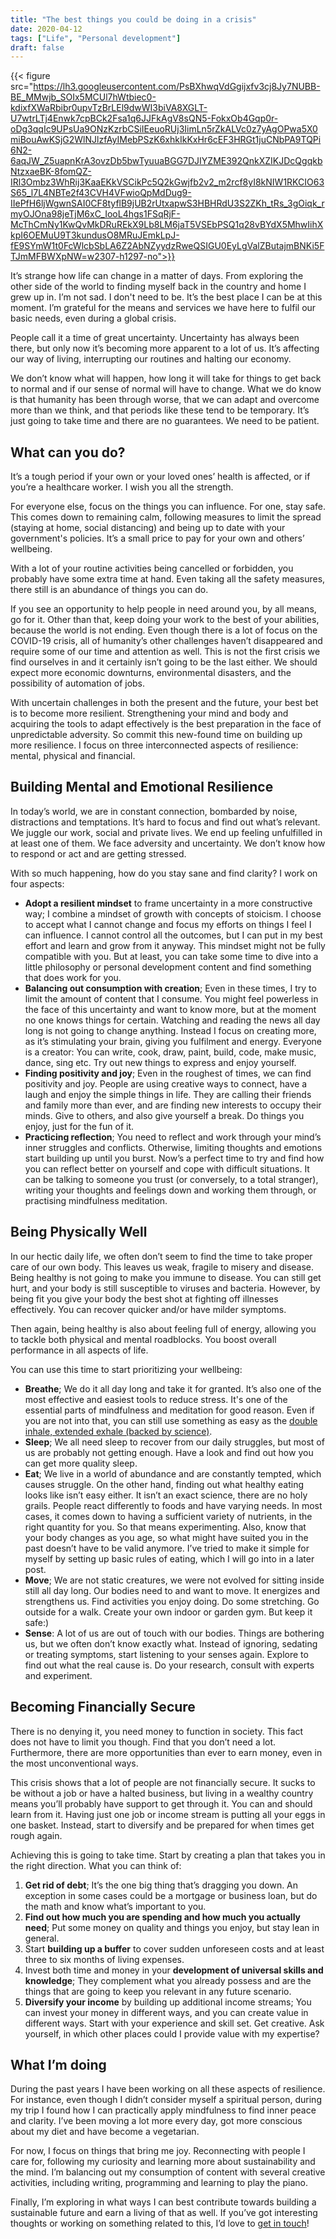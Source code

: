 ```yaml
---
title: "The best things you could be doing in a crisis"
date: 2020-04-12
tags: ["Life", "Personal development"]
draft: false
---
```


{{< figure src="https://lh3.googleusercontent.com/PsBXhwqVdGgijxfv3cj8Jy7NUBB-BE_MMwjb_SOIx5MCUl7hWtbiec0-kdixfXWaRbibr0upvTzBrLEl9dwWI3biVA8XGLT-U7wtrLTj4Enwk7cpBCk2Fsa1q6JJFkAgV8sQN5-FokxOb4Gqp0r-oDg3qqIc9UPsUa9ONzKzrbCSiIEeuoRUj3IimLn5rZkALVc0z7yAgOPwa5X0miBouAwKSjG2WlNJlzfAyIMebPSzK6xhkIkKxHr6cEF3HRGt1juCNbPA9TQPi6N2-6aqJW_Z5uapnKrA3ovzDb5bwTyuuaBGG7DJIYZME392QnkXZIKJDcQgqkbNtzxaeBK-8fomQZ-IRl3Ombz3WhRij3KaaEKkVSCikPc5Q2kGwjfb2v2_m2rcf8yI8kNIW1RKCIO63S65_l7L4NBTe2f43CVH4VFwioQpMdDug9-IIePfH6ljWgwnSAI0CF8tyflB9jUB2rUtxapwS3HBHRdU3S2ZKh_tRs_3gOiqk_rmyOJOna98jeTjM6xC_IooL4hgs1FSqRjF-McThCmNy1KwQvMkDRuREkX9Lb8LM6jaT5VSEbPSQ1q28vBYdX5MhwIihXkpI6OEMuU9T3kundusO8MRuJEmkLpJ-fE9SYmW1t0FcWlcbSbLA6Z2AbNZyydzRweQSIGU0EyLgValZButajmBNKi5FTJmMFBWXpNW=w2307-h1297-no">}}


It’s strange how life can change in a matter of days. From exploring the other side of the world to finding myself back in the country and home I grew up in. I’m not sad. I don't need to be. It’s the best place I can be at this moment. I’m grateful for the means and services we have here to fulfil our basic needs, even during a global crisis. 

People call it a time of great uncertainty. Uncertainty has always been there, but only now it’s becoming more apparent to a lot of us. It’s affecting our way of living, interrupting our routines and halting our economy. 

We don’t know what will happen, how long it will take for things to get back to normal and if our sense of normal will have to change. What we do know is that humanity has been through worse, that we can adapt and overcome more than we think, and that periods like these tend to be temporary. It’s just going to take time and there are no guarantees. We need to be patient.    

## What can you do?
It’s a tough period if your own or your loved ones’ health is affected, or if you’re a healthcare worker. I wish you all the strength. 

For everyone else, focus on the things you can influence. For one, stay safe. This comes down to remaining calm, following measures to limit the spread (staying at home, social distancing) and being up to date with your government's policies. It’s a small price to pay for your own and others’ wellbeing. 

With a lot of your routine activities being cancelled or forbidden, you probably have some extra time at hand. Even taking all the safety measures, there still is an abundance of things you can do. 

If you see an opportunity to help people in need around you, by all means, go for it. 
Other than that, keep doing your work to the best of your abilities, because the world is not ending. Even though there is a lot of focus on the COVID-19 crisis, all of humanity’s other challenges haven’t disappeared and require some of our time and attention as well. This is not the first crisis we find ourselves in and it certainly isn’t going to be the last either. We should expect more economic downturns, environmental disasters, and the possibility of automation of jobs.

With uncertain challenges in both the present and the future, your best bet is to become more resilient. Strengthening your mind and body and acquiring the tools to adapt effectively is the best preparation in the face of unpredictable adversity. 
So commit this new-found time on building up more resilience. I focus on three interconnected aspects of resilience: mental, physical and financial.

## Building Mental and Emotional Resilience
In today’s world, we are in constant connection, bombarded by noise, distractions and temptations. It’s hard to focus and find out what’s relevant. We juggle our work, social and private lives. We end up feeling unfulfilled in at least one of them. We face adversity and uncertainty. We don’t know how to respond or act and are getting stressed. 

With so much happening, how do you stay sane and find clarity? I work on four aspects:

* __Adopt a resilient mindset__ to frame uncertainty in a more constructive way; I combine a mindset of growth with concepts of stoicism. 
I choose to accept what I cannot change and focus my efforts on things I feel I can influence. 
I cannot control all the outcomes, but I can put in my best effort and learn and grow from it anyway. 
This mindset might not be fully compatible with you. But at least, you can take some time to dive into a little philosophy or personal development content and find something that does work for you. 
* __Balancing out consumption with creation__; Even in these times, I try to limit the amount of content that I consume. 
You might feel powerless in the face of this uncertainty and want to know more, but at the moment no one knows things for certain. 
Watching and reading the news all day long is not going to change anything. 
Instead I focus on creating more, as it’s stimulating your brain, giving you fulfilment and energy. Everyone is a creator: You can write, cook, draw, paint, build, code, make music, dance, sing etc. Try out new things to express and enjoy yourself.  
* __Finding positivity and joy__; Even in the roughest of times, we can find positivity and joy. People are using creative ways to connect, have a laugh and enjoy the simple things in life. They are calling their friends and family more than ever, and are finding new interests to occupy their minds. Give to others, and also give yourself a break. Do things you enjoy, just for the fun of it. 
* __Practicing reflection__; You need to reflect and work through your mind’s inner struggles and conflicts. Otherwise, limiting thoughts and emotions start building up until you burst. Now’s a perfect time to try and find how you can reflect better on yourself and cope with difficult situations. 
It can be talking to someone you trust (or conversely, to a total stranger), writing your thoughts and feelings down and working them through, or practising mindfulness meditation. 

## Being Physically Well
In our hectic daily life, we often don’t seem to find the time to take proper care of our own body. This leaves us weak, fragile to misery and disease. Being healthy is not going to make you immune to disease. You can still get hurt, and your body is still susceptible to viruses and bacteria. However, by being fit you give your body the best shot at fighting off illnesses effectively. You can recover quicker and/or have milder symptoms. 

Then again, being healthy is also about feeling full of energy, allowing you to tackle both physical and mental roadblocks. You boost overall performance in all aspects of life.

You can use this time to start prioritizing your wellbeing:

* __Breathe__; We do it all day long and take it for granted. It’s also one of the most effective and easiest tools to reduce stress. It's one of the essential parts of mindfulness and meditation for good reason. Even if you are not into that, you can still use something as easy as the [double inhale, extended exhale (backed by science)](https://www.instagram.com/p/B-iajrGH-EO/).
* __Sleep__; We all need sleep to recover from our daily struggles, but most of us are probably not getting enough. Have a look and find out how you can get more quality sleep.  
* __Eat__; We live in a world of abundance and are constantly tempted, which causes struggle. On the other hand, finding out what healthy eating looks like isn’t easy either.
 It isn’t an exact science, there are no holy grails. People react differently to foods and have varying needs. In most cases, it comes down to having a sufficient variety of nutrients, in the right quantity for you. So that means experimenting. Also, know that your body changes as you age, so what might have suited you in the past doesn’t have to be valid anymore. I’ve tried to make it simple for myself by setting up basic rules of eating, which I will go into in a later post. 
* __Move__; We are not static creatures, we were not evolved for sitting inside still all day long. Our bodies need to and want to move. It energizes and strengthens us. Find activities you enjoy doing. Do some stretching. Go outside for a walk. Create your own indoor or garden gym. But keep it safe:) 
* __Sense__: A lot of us are out of touch with our bodies. Things are bothering us, but we often don’t know exactly what. Instead of ignoring, sedating or treating symptoms, start listening to your senses again. Explore to find out what the real cause is. Do your research, consult with experts and experiment. 

## Becoming Financially Secure
There is no denying it, you need money to function in society. This fact does not have to limit you though. Find that you don’t need a lot. Furthermore, there are more opportunities than ever to earn money, even in the most unconventional ways.  

This crisis shows that a lot of people are not financially secure. It sucks to be without a job or have a halted business, but living in a wealthy country means you’ll probably have support to get through it. You can and should learn from it. Having just one job or income stream is putting all your eggs in one basket. 
Instead, start to diversify and be prepared for when times get rough again.  

Achieving this is going to take time. Start by creating a plan that takes you in the right direction. What you can think of: 

1. __Get rid of debt__; It’s the one big thing that’s dragging you down. An exception in some cases could be a mortgage or business loan, but do the math and know what’s important to you.   
2. __Find out how much you are spending and how much you actually need__; Put some money on quality and things you enjoy, but stay lean in general. 
3. Start __building up a buffer__ to cover sudden unforeseen costs and at least three to six months of living expenses. 
4. Invest both time and money in your __development of universal skills and knowledge__; They complement what you already possess and are the things that are going to keep you relevant in any future scenario. 
5. __Diversify your income__ by building up additional income streams; You can invest your money in different ways, and you can create value in different ways. Start with your experience and skill set. Get creative. Ask yourself, in which other places could I provide value with my expertise? 

## What I’m doing
During the past years I have been working on all these aspects of resilience. For instance, even though I didn’t consider myself a spiritual person, during my trip I found how I can practically apply mindfulness to find inner peace and clarity. I’ve been moving a lot more every day, got more conscious about my diet and have become a vegetarian. 

For now, I focus on things that bring me joy. Reconnecting with people I care for, following my curiosity and learning more about sustainability and the mind. I’m balancing out my consumption of content with several creative activities, including writing, programming and learning to play the piano. 

Finally, I’m exploring in what ways I can best contribute towards building a sustainable future and earn a living of that as well. If you’ve got interesting thoughts or working on something related to this, I’d love to [get in touch](mailto:alex@lxvdo.com)!    

